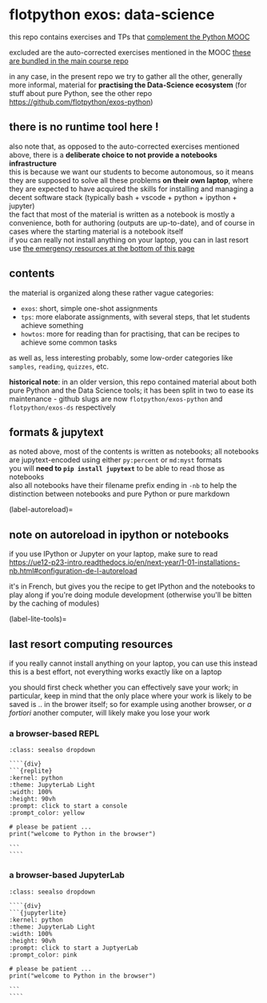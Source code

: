 # flotpython exos: data-science 

this repo contains exercises and TPs that [complement the Python MOOC](https://www.fun-mooc.fr/en/cours/python-3-des-fondamentaux-aux-concepts-avances-du-langage/)

excluded are the auto-corrected exercises mentioned in the MOOC
[these are bundled in the main course repo](https://github.com/flotpython/course)

in any case, in the present repo we try to gather all the other, generally more
informal, material for **practising the Data-Science ecosystem** (for stuff about pure Python, see the other repo <https://github.com/flotpython/exos-python>)

## there is no runtime tool here !

also note that, as opposed to the auto-corrected exercises mentioned above,
there is a **deliberate choice to not provide a notebooks infrastructure**  
this is because we want our students to become autonomous, so it means they are
supposed to solve all these problems **on their own laptop**, where they are
expected to have acquired the skills for installing and managing a decent
software stack (typically bash + vscode + python + ipython + jupyter)  
the fact that most of the material is written as a notebook is mostly a
convenience, both for authoring (outputs are up-to-date), and of course in cases
where the starting material is a notebook itself  
if you can really not install anything on your laptop, you can in last resort
use [the emergency resources at the bottom of this page](label-lite-tools)

## contents

the material is organized along these rather vague categories:

* `exos`: short, simple one-shot assignments
* `tps`: more elaborate assignments, with several steps, that let students
  achieve something
* `howtos`: more for reading than for practising, that can be recipes to achieve
  some common tasks

as well as, less interesting probably, some low-order categories like `samples`, `reading`, `quizzes`, etc.

**historical note**: in an older version, this repo contained material about both pure Python and the Data Science tools; it has been split in two to ease its maintenance - github slugs are now `flotpython/exos-python` and `flotpython/exos-ds` respectively

## formats & jupytext

as noted above, most of the contents is written as notebooks; all notebooks are
jupytext-encoded using either `py:percent` or `md:myst` formats  
you will **need to `pip install jupytext`** to be able to read those as notebooks  
also all notebooks have their filename prefix ending in `-nb` to help the
distinction between notebooks and pure Python or pure markdown

(label-autoreload)=
## note on autoreload in ipython or notebooks

if you use IPython or Jupyter on your laptop, make sure to read
https://ue12-p23-intro.readthedocs.io/en/next-year/1-01-installations-nb.html#configuration-de-l-autoreload

it's in French, but gives you the recipe to get IPython and the notebooks to play along if you're doing module development (otherwise you'll be bitten by the caching of modules)

(label-lite-tools)=
## last resort computing resources

if you really cannot install anything on your laptop, you can use this instead  
this is a best effort, not everything works exactly like on a laptop  

you should first check whether you can effectively save your work; in
particular, keep in mind that the only place where your work is likely to be
saved is .. in the brower itself; so for example using another browser, or *a
fortiori* another computer, will likely make you lose your work

### a browser-based REPL


`````{admonition} browser-hosted IPython console
:class: seealso dropdown

````{div}
```{replite}
:kernel: python
:theme: JupyterLab Light
:width: 100%
:height: 90vh
:prompt: click to start a console
:prompt_color: yellow

# please be patient ...
print("welcome to Python in the browser")

```
````
`````

### a browser-based JupyterLab

`````{admonition} browser-hosted Jupyter Lab
:class: seealso dropdown

````{div}
```{jupyterlite}
:kernel: python
:theme: JupyterLab Light
:width: 100%
:height: 90vh
:prompt: click to start a JuptyerLab
:prompt_color: pink

# please be patient ...
print("welcome to Python in the browser")

```
````
`````
